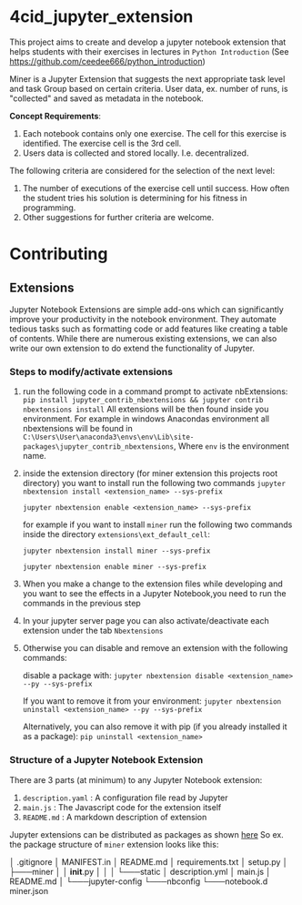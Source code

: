 # 4cid_jupyter_extension
This project aims to create and develop a jupyter notebook extension that helps students with their exercises in lectures in `Python Introduction` (See https://github.com/ceedee666/python_introduction)

Miner is a Jupyter Extension that suggests the next appropriate task level and task Group based on certain criteria.
User data, ex. number of runs, is "collected" and saved as metadata in the notebook.

**Concept Requirements**:
1. Each notebook contains only one exercise. The cell for this exercise is identified. The exercise cell is the 3rd cell.
2. Users data is collected and stored locally. I.e. decentralized.

The following criteria are considered for the selection of the next level:
1. The number of executions of the exercise cell until success. How often the student tries his solution is determining for his fitness in programming.
1. Other suggestions for further criteria are welcome. 

# Contributing

## Extensions
Jupyter Notebook Extensions are simple add-ons which can significantly improve your productivity in the notebook environment.
They automate tedious tasks such as formatting code or add features like creating a table of contents.
While there are numerous existing extensions, we can also write our own extension to do extend the functionality of Jupyter.

### Steps to modify/activate extensions

1. run the following code in a command prompt to activate nbExtensions:
`pip install jupyter_contrib_nbextensions && jupyter contrib nbextensions install`
All extensions will be then found inside you environment. For example in windows Anacondas environment all nbextensions will be found
in ``C:\Users\User\anaconda3\envs\env\Lib\site-packages\jupyter_contrib_nbextensions``, Where `env` is the environment name.

1. inside the extension directory (for miner extension this projects root directory) you want to install run the following two commands
    ``jupyter nbextension install <extension_name> --sys-prefix`` 
    
    ``jupyter nbextension enable <extension_name> --sys-prefix``
    
     for example if you want to install ``miner`` run the following two commands inside the directory `extensions\ext_default_cell`:
    
    ``jupyter nbextension install miner --sys-prefix`` 
    
    ``jupyter nbextension enable miner --sys-prefix``

1. When you make a change to the extension files while developing and you want to see the effects in 
a Jupyter Notebook,you need to run the commands in the previous step
1. In your jupyter server page you can also activate/deactivate each extension under the tab ``Nbextensions``
1. Otherwise you can disable and remove an extension with the following commands:
 
    disable a package with:
    ``jupyter nbextension disable <extension_name> --py --sys-prefix``
    
    If you want to remove it from your environment:
    ``jupyter nbextension uninstall <extension_name> --py --sys-prefix``
    
    Alternatively, you can also remove it with pip (if you already installed it as a package):
    ``pip uninstall <extension_name>``

### Structure of a Jupyter Notebook Extension
There are 3 parts (at minimum) to any Jupyter Notebook extension:
1. ``description.yaml`` : A configuration file read by Jupyter
1. ``main.js`` : The Javascript code for the extension itself
1. ``README.md`` : A markdown description of extension

Jupyter extensions can be distributed as packages as shown [here](https://jupyter-notebook.readthedocs.io/en/stable/examples/Notebook/Distributing%20Jupyter%20Extensions%20as%20Python%20Packages.html#Example---Server-extension-and-nbextension)
So ex. the package structure of ``miner`` extension looks like this:

│   .gitignore
│   MANIFEST.in
│   README.md
│   requirements.txt
│   setup.py
│
├───miner
│   │   __init__.py
│   │
│   └───static
│           description.yml
│           main.js
│           README.md
│
└───jupyter-config
    └───nbconfig
        └───notebook.d
                miner.json




